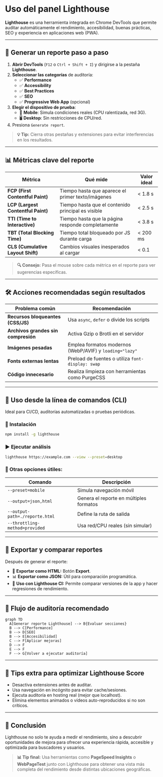 # Uso del panel Lighthouse

**Lighthouse** es una herramienta integrada en Chrome DevTools que permite auditar automáticamente el rendimiento, accesibilidad, buenas prácticas, SEO y experiencia en aplicaciones web (PWA).

---

## 🔧 Generar un reporte paso a paso

1. **Abrir DevTools** (`F12` o `Ctrl + Shift + I`) y dirigirse a la pestaña **Lighthouse**.
2. **Seleccionar las categorías** de auditoría:
   - ✅ **Performance**
   - ✅ **Accessibility**
   - ✅ **Best Practices**
   - ✅ **SEO**
   - ✅ **Progressive Web App** (opcional)
3. **Elegir el dispositivo de prueba**:
   - 📱 **Mobile**: Simula condiciones reales (CPU ralentizada, red 3G).
   - 🖥️ **Desktop**: Sin restricciones de CPU/red.
4. Presiona `Generate report`.

> **💡 Tip:** Cierra otras pestañas y extensiones para evitar interferencias en los resultados.

---

## 📊 Métricas clave del reporte

| Métrica                             | Qué mide                                              | Valor ideal  |
|-------------------------------------|-------------------------------------------------------|--------------|
| **FCP (First Contentful Paint)**    | Tiempo hasta que aparece el primer texto/imágenes      | < 1.8 s      |
| **LCP (Largest Contentful Paint)**  | Tiempo hasta que el contenido principal es visible    | < 2.5 s      |
| **TTI (Time to Interactive)**       | Tiempo hasta que la página responde completamente      | < 3.8 s      |
| **TBT (Total Blocking Time)**       | Tiempo total bloqueado por JS durante carga            | < 200 ms     |
| **CLS (Cumulative Layout Shift)**   | Cambios visuales inesperados al cargar                | < 0.1        |

> **🔍 Consejo:** Pasa el mouse sobre cada métrica en el reporte para ver sugerencias específicas.

---

## 🛠️ Acciones recomendadas según resultados

| Problema común                    | Recomendación                                           |
|-----------------------------------|---------------------------------------------------------|
| **Recursos bloqueantes (CSS/JS)** | Usa `async`, `defer` o divide los scripts                |
| **Archivos grandes sin compresión** | Activa Gzip o Brotli en el servidor                     |
| **Imágenes pesadas**              | Emplea formatos modernos (WebP/AVIF) y `loading="lazy"`  |
| **Fonts externas lentas**         | Preload de fuentes o utiliza `font-display: swap`        |
| **Código innecesario**            | Realiza limpieza con herramientas como PurgeCSS          |

---

## 🧪 Uso desde la línea de comandos (CLI)

Ideal para CI/CD, auditorías automatizadas o pruebas periódicas.

### 🔧 Instalación

```bash
npm install -g lighthouse
```

### ▶️ Ejecutar análisis

```bash
lighthouse https://example.com --view --preset=desktop
```

### 📂 Otras opciones útiles:

| Comando                             | Descripción                                        |
|-------------------------------------|----------------------------------------------------|
| `--preset=mobile`                   | Simula navegación móvil                            |
| `--output=json,html`                | Genera el reporte en múltiples formatos            |
| `--output-path=./reporte.html`      | Define la ruta de salida                           |
| `--throttling-method=provided`      | Usa red/CPU reales (sin simular)                  |

---

## 📁 Exportar y comparar reportes

Después de generar el reporte:

- 📄 **Exportar como HTML:** Botón **Export**.
- 📊 **Exportar como JSON:** Útil para comparación programática.
- 🔁 **Uso con Lighthouse CI:** Permite comparar versiones de la app y hacer regresiones de rendimiento.

---

## 📌 Flujo de auditoría recomendado

```mermaid
graph TD
  A[Generar reporte Lighthouse] --> B{Evaluar secciones}
  B --> C[Performance]
  B --> D[SEO]
  B --> E[Accesibilidad]
  C --> F[Aplicar mejoras]
  D --> F
  E --> F
  F --> G[Volver a ejecutar auditoría]
```

---

## 🎯 Tips extra para optimizar Lighthouse Score

- Desactiva extensiones antes de auditar.
- Usa navegación en incógnito para evitar cache/sesiones.
- Ejecuta auditoría en hosting real (mejor que localhost).
- Elimina elementos animados o vídeos auto-reproducidos si no son críticos.

---

## 📘 Conclusión

Lighthouse no solo te ayuda a medir el rendimiento, sino a descubrir oportunidades de mejora para ofrecer una experiencia rápida, accesible y optimizada para buscadores y usuarios.

> **📊 Tip final:** Usa herramientas como **PageSpeed Insights** o **WebPageTest** junto con Lighthouse para obtener una vista más completa del rendimiento desde distintas ubicaciones geográficas.